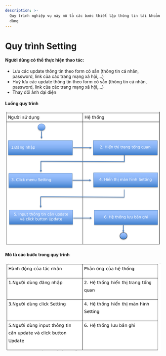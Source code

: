 ```yaml
---
description: >-
  Quy trình nghiệp vụ này mô tả các bước thiết lập thông tin tài khoản người
  dùng
---
```


# Quy trình Setting

#### Người dùng có thể thực hiện thao tác:

* Lưu các update thông tin theo form có sẵn (thông tin cá nhân, password, link của các trang mạng xã hội,…)
* Huỷ lưu các update thông tin theo form có sẵn (thông tin cá nhân, password, link của các trang mạng xã hội,…)
* Thay đổi ảnh đại diện

#### Luồng quy trình

![](<../.gitbook/assets/image (53).png>)

#### Mô tả các bước trong quy trình

![](<../.gitbook/assets/image (13).png>)

